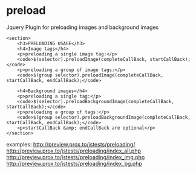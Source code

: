 preload
=======

Jquery Plugin for preloading images and background images

	<section>
		<h3>PRELOADING USAGE</h3>
		<h4>Image tags</h4>
		<p>preloading a single image tag:</p>
		<code>$(selector).preloadImage(completeCallBack, startCallBack);</code>
		<p>preloading a group of image tags:</p>
		<code>$(group selector).preloadImage(completeCallBack, startCallBack, endCallBack);</code>
		
		<h4>Background images</h4>
		<p>preloading a single tag:</p>
		<code>$(selector).preloadBackgroundImage(completeCallBack, startCallBack);</code>
		<p>preloading a group of tags:</p>
		<code>$(group selector).preloadBackgroundImage(completeCallBack, startCallBack, endCallBack);</code>
		<p>startCallBack &amp; endCallBack are optional</p>
	</section>

examples:
http://preview.prox.to/jstests/preloading/ <br />
http://preview.prox.to/jstests/preloading/index_all.php <br />
http://preview.prox.to/jstests/preloading/index_img.php <br />
http://preview.prox.to/jstests/preloading/index_bg.php <br />